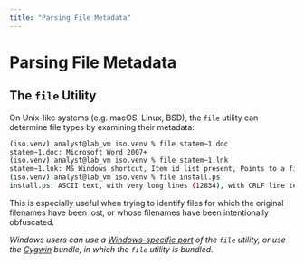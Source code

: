```yaml
---
title: "Parsing File Metadata"
---
```


<h1>Parsing File Metadata</h1>

## The `file` Utility

On Unix-like systems (e.g. macOS, Linux, BSD), the `file` utility can determine file types by examining their metadata:

```sh
(iso.venv) analyst@lab_vm iso.venv % file statem~1.doc 
statem~1.doc: Microsoft Word 2007+
(iso.venv) analyst@lab_vm iso.venv % file statem~1.lnk 
statem~1.lnk: MS Windows shortcut, Item id list present, Points to a file or directory, Has command line arguments, Icon number=0, Archive, ctime=Fri Apr  9 19:50:46 2021, mtime=Wed Oct  5 04:38:35 2022, atime=Fri Apr  9 19:50:46 2021, length=452608, window=hidenormalshowminimized
(iso.venv) analyst@lab_vm iso.venv % file install.ps
install.ps: ASCII text, with very long lines (12834), with CRLF line terminators
```

This is especially useful when trying to identify files for which the original filenames have been lost, or whose filenames have been intentionally obfuscated.

_Windows users can use a [Windows-specific port](https://github.com/julian-r/file-windows/releases/) of the `file` utility, or use the [Cygwin](https://www.cygwin.com/) bundle, in which the `file` utility is bundled._